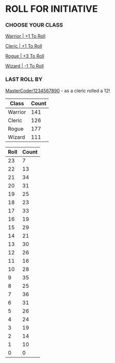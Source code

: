 # ROLL FOR INITIATIVE
### CHOOSE YOUR CLASS

[Warrior | +1 To Roll](https://github.com/benjaminsampica/benjaminsampica/issues/new?title=roll%7Cwarrior&body=Just+click+%27Submit+new+issue%27.)

[Cleric | +1 To Roll](https://github.com/benjaminsampica/benjaminsampica/issues/new?title=roll%7Ccleric&body=Just+click+%27Submit+new+issue%27.)

[Rogue | +3 To Roll](https://github.com/benjaminsampica/benjaminsampica/issues/new?title=roll%7Crogue&body=Just+click+%27Submit+new+issue%27.)

[Wizard | -1 To Roll](https://github.com/benjaminsampica/benjaminsampica/issues/new?title=roll%7Cwizard&body=Just+click+%27Submit+new+issue%27.)
### LAST ROLL BY
[MasterCoder1234567890](https://www.github.com/MasterCoder1234567890) - as a cleric rolled a 12!

|Class|Count|
|-|-|
|Warrior|141|
|Cleric|126|
|Rogue|177|
|Wizard|111|

|Roll|Count|
|-|-|
|23|7
|22|13
|21|34
|20|31
|19|25
|18|23
|17|33
|16|19
|15|29
|14|21
|13|30
|12|26
|11|16
|10|28
|9|35
|8|25
|7|36
|6|31
|5|26
|4|24
|3|19
|2|14
|1|10
|0|0
